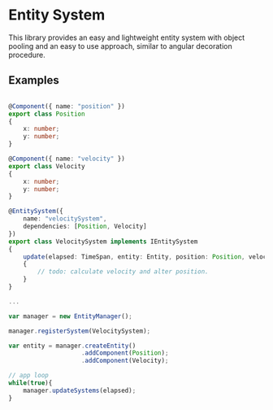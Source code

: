# Entity System

This library provides an easy and lightweight entity system with object pooling
and an easy to use approach, similar to angular decoration procedure.

Examples
---

```typescript

@Component({ name: "position" })
export class Position
{
    x: number;
    y: number;
}

@Component({ name: "velocity" })
export class Velocity
{
    x: number;
    y: number;
}

@EntitySystem({
    name: "velocitySystem",
    dependencies: [Position, Velocity]
})
export class VelocitySystem implements IEntitySystem
{
    update(elapsed: TimeSpan, entity: Entity, position: Position, velocity: Velocity): void
    {
        // todo: calculate velocity and alter position.
    }
}

...

var manager = new EntityManager();

manager.registerSystem(VelocitySystem);

var entity = manager.createEntity()
                    .addComponent(Position);
                    .addComponent(Velocity);

// app loop
while(true){
    manager.updateSystems(elapsed);
}
```